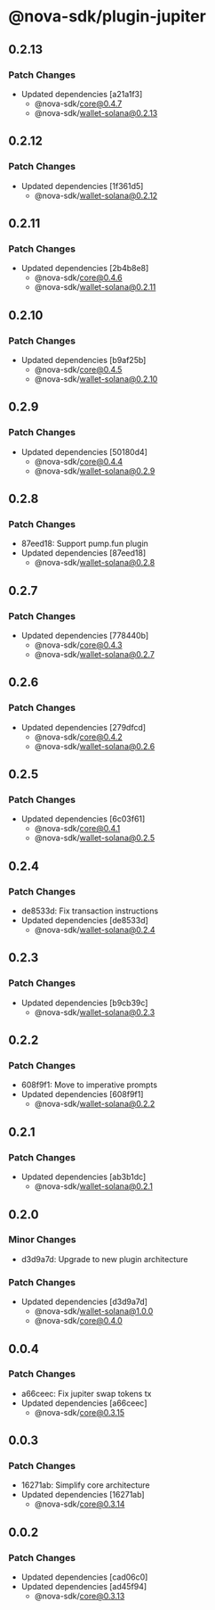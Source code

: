 # @nova-sdk/plugin-jupiter

## 0.2.13

### Patch Changes

- Updated dependencies [a21a1f3]
  - @nova-sdk/core@0.4.7
  - @nova-sdk/wallet-solana@0.2.13

## 0.2.12

### Patch Changes

- Updated dependencies [1f361d5]
  - @nova-sdk/wallet-solana@0.2.12

## 0.2.11

### Patch Changes

- Updated dependencies [2b4b8e8]
  - @nova-sdk/core@0.4.6
  - @nova-sdk/wallet-solana@0.2.11

## 0.2.10

### Patch Changes

- Updated dependencies [b9af25b]
  - @nova-sdk/core@0.4.5
  - @nova-sdk/wallet-solana@0.2.10

## 0.2.9

### Patch Changes

- Updated dependencies [50180d4]
  - @nova-sdk/core@0.4.4
  - @nova-sdk/wallet-solana@0.2.9

## 0.2.8

### Patch Changes

- 87eed18: Support pump.fun plugin
- Updated dependencies [87eed18]
  - @nova-sdk/wallet-solana@0.2.8

## 0.2.7

### Patch Changes

- Updated dependencies [778440b]
  - @nova-sdk/core@0.4.3
  - @nova-sdk/wallet-solana@0.2.7

## 0.2.6

### Patch Changes

- Updated dependencies [279dfcd]
  - @nova-sdk/core@0.4.2
  - @nova-sdk/wallet-solana@0.2.6

## 0.2.5

### Patch Changes

- Updated dependencies [6c03f61]
  - @nova-sdk/core@0.4.1
  - @nova-sdk/wallet-solana@0.2.5

## 0.2.4

### Patch Changes

- de8533d: Fix transaction instructions
- Updated dependencies [de8533d]
  - @nova-sdk/wallet-solana@0.2.4

## 0.2.3

### Patch Changes

- Updated dependencies [b9cb39c]
  - @nova-sdk/wallet-solana@0.2.3

## 0.2.2

### Patch Changes

- 608f9f1: Move to imperative prompts
- Updated dependencies [608f9f1]
  - @nova-sdk/wallet-solana@0.2.2

## 0.2.1

### Patch Changes

- Updated dependencies [ab3b1dc]
  - @nova-sdk/wallet-solana@0.2.1

## 0.2.0

### Minor Changes

- d3d9a7d: Upgrade to new plugin architecture

### Patch Changes

- Updated dependencies [d3d9a7d]
  - @nova-sdk/wallet-solana@1.0.0
  - @nova-sdk/core@0.4.0

## 0.0.4

### Patch Changes

- a66ceec: Fix jupiter swap tokens tx
- Updated dependencies [a66ceec]
  - @nova-sdk/core@0.3.15

## 0.0.3

### Patch Changes

- 16271ab: Simplify core architecture
- Updated dependencies [16271ab]
  - @nova-sdk/core@0.3.14

## 0.0.2

### Patch Changes

- Updated dependencies [cad06c0]
- Updated dependencies [ad45f94]
  - @nova-sdk/core@0.3.13

